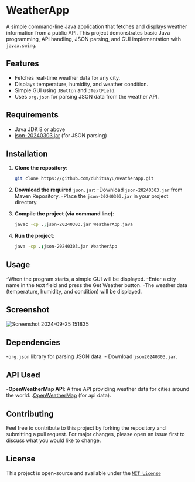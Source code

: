 # WeatherApp

A simple command-line Java application that fetches and displays weather information from a public API. This project demonstrates basic Java programming, API handling, JSON parsing, and GUI implementation with `javax.swing`.

## Features

- Fetches real-time weather data for any city.
- Displays temperature, humidity, and weather condition.
- Simple GUI using `JButton` and `JTextField`.
- Uses `org.json` for parsing JSON data from the weather API.

## Requirements

- Java JDK 8 or above
- [json-20240303.jar](https://mvnrepository.com/artifact/org.json/json/20240303) (for JSON parsing)

## Installation

1. **Clone the repository**:
   ```bash
   git clone https://github.com/duhitsayu/WeatherApp.git
2. **Download the required** `json.jar`:
    -Download `json-20240303.jar` from Maven Repository.
    -Place the `json-20240303.jar` in your project directory.

3. **Compile the project (via command line)**:
   ```bash
   javac -cp .;json-20240303.jar WeatherApp.java
   
4. **Run the project**:
   ```bash
   java -cp .;json-20240303.jar WeatherApp 

## Usage

-When the program starts, a simple GUI will be displayed.
-Enter a city name in the text field and press the Get Weather button.
-The weather data (temperature, humidity, and condition) will be displayed.

## Screenshot
 ![Screenshot 2024-09-25 151835](https://github.com/user-attachments/assets/db8a63bf-39dc-4c93-97fc-5ca3693ca77c)


## Dependencies
-`org.json` library for parsing JSON data.
     - Download `json20240303.jar`.

## API Used
-**OpenWeatherMap API**: A free API providing weather data for cities around the world.
     .[OpenWeatherMap](https://openweathermap.org/api) (for api data).

## Contributing
Feel free to contribute to this project by forking the repository and submitting a pull request. For major changes, please open an issue first to discuss what you would like to change.

## License
This project is open-source and available under the [`MIT License`](https://opensource.org/license/mit)

    

